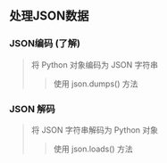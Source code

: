 ## 处理JSON数据
### JSON编码 (了解)
>
> 将 Python 对象编码为 JSON 字符串
> >使用 json.dumps() 方法
> 


### JSON 解码
> 将 JSON 字符串解码为 Python 对象
> >使用 json.loads() 方法